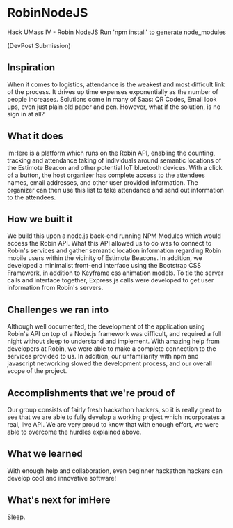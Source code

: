 # RobinNodeJS
Hack UMass IV - Robin NodeJS 
Run 'npm install' to generate node_modules

(DevPost Submission)
## Inspiration
When it comes to logistics, attendance is the weakest and most difficult link of the process. It drives up time expenses exponentially as the number of people increases. Solutions come in many of Saas: QR Codes, Email look ups, even just plain old paper and pen. However, what if the solution, is no sign in at all?

## What it does
imHere is a platform which runs on the Robin API, enabling the counting, tracking and attendance taking of individuals around semantic locations of the Estimote Beacon and other potential IoT bluetooth devices. With a click of a button, the host organizer has complete access to the attendees names, email addresses, and other user provided information. The organizer can then use this list to take attendance and send out information to the attendees.

## How we built it
We build this upon a node.js back-end running NPM Modules which would access the Robin API. What this API allowed us to do was to connect to Robin's services and gather semantic location information regarding Robin mobile users within the vicinity of Estimote Beacons. In addition, we developed a minimalist front-end interface using the Bootstrap CSS Framework, in addition to Keyframe css animation models. To tie the server calls and interface together, Express.js calls were developed to get user information from Robin's servers.

## Challenges we ran into
Although well documented, the development of the application using Robin's API on top of a Node.js framework was difficult, and required a full night without sleep to understand and implement. With amazing help from developers at Robin, we were able to make a complete connection to the services provided to us. In addition, our unfamiliarity with npm and javascript networking slowed the development process, and our overall scope of the project. 

## Accomplishments that we're proud of
Our group consists of fairly fresh hackathon hackers, so it is really great to see that we are able to fully develop a working project which incorporates a real, live API. We are very proud to know that with enough effort, we were able to overcome the hurdles explained above.

## What we learned
With enough help and collaboration, even beginner hackathon hackers can develop cool and innovative software!

## What's next for imHere
Sleep.
